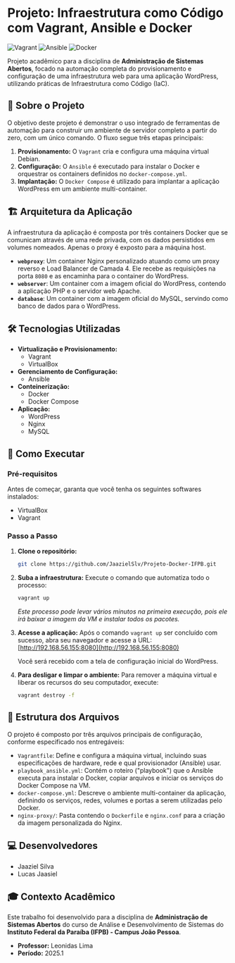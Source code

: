 # Projeto: Infraestrutura como Código com Vagrant, Ansible e Docker

![Vagrant](https://img.shields.io/badge/Vagrant-2.4.1-1868F2?style=for-the-badge&logo=vagrant)
![Ansible](https://img.shields.io/badge/Ansible-7.7-EE0000?style=for-the-badge&logo=ansible)
![Docker](https://img.shields.io/badge/Docker-24.0-2496ED?style=for-the-badge&logo=docker)

Projeto acadêmico para a disciplina de **Administração de Sistemas Abertos**, focado na automação completa do provisionamento e configuração de uma infraestrutura web para uma aplicação WordPress, utilizando práticas de Infraestrutura como Código (IaC).

## 📌 Sobre o Projeto

O objetivo deste projeto é demonstrar o uso integrado de ferramentas de automação para construir um ambiente de servidor completo a partir do zero, com um único comando. O fluxo segue três etapas principais:

1.  **Provisionamento:** O `Vagrant` cria e configura uma máquina virtual Debian.
2.  **Configuração:** O `Ansible` é executado para instalar o Docker e orquestrar os containers definidos no `docker-compose.yml`.
3.  **Implantação:** O `Docker Compose` é utilizado para implantar a aplicação WordPress em um ambiente multi-container.

## 🏗️ Arquitetura da Aplicação

A infraestrutura da aplicação é composta por três containers Docker que se comunicam através de uma rede privada, com os dados persistidos em volumes nomeados. Apenas o proxy é exposto para a máquina host.

-   **`webproxy`**: Um container Nginx personalizado atuando como um proxy reverso e Load Balancer de Camada 4. Ele recebe as requisições na porta `8080` e as encaminha para o container do WordPress.
-   **`webserver`**: Um container com a imagem oficial do WordPress, contendo a aplicação PHP e o servidor web Apache.
-   **`database`**: Um container com a imagem oficial do MySQL, servindo como banco de dados para o WordPress.

## 🛠️ Tecnologias Utilizadas

- **Virtualização e Provisionamento:**
  - Vagrant
  - VirtualBox
- **Gerenciamento de Configuração:**
  - Ansible
- **Conteinerização:**
  - Docker
  - Docker Compose
- **Aplicação:**
  - WordPress
  - Nginx
  - MySQL

## 🚀 Como Executar

### Pré-requisitos

Antes de começar, garanta que você tenha os seguintes softwares instalados:
-   VirtualBox
-   Vagrant

### Passo a Passo

1.  **Clone o repositório:**
    ```bash
    git clone https://github.com/JaazielSlv/Projeto-Docker-IFPB.git
    ```

2.  **Suba a infraestrutura:**
    Execute o comando que automatiza todo o processo:
    ```bash
    vagrant up
    ```
    *Este processo pode levar vários minutos na primeira execução, pois ele irá baixar a imagem da VM e instalar todos os pacotes.*

3.  **Acesse a aplicação:**
    Após o comando `vagrant up` ser concluído com sucesso, abra seu navegador e acesse a URL:
    [http://192.168.56.155:8080](http://192.168.56.155:8080)

    Você será recebido com a tela de configuração inicial do WordPress.

4.  **Para desligar e limpar o ambiente:**
    Para remover a máquina virtual e liberar os recursos do seu computador, execute:
    ```bash
    vagrant destroy -f
    ```

## 📂 Estrutura dos Arquivos

O projeto é composto por três arquivos principais de configuração, conforme especificado nos entregáveis:

-   `Vagrantfile`: Define e configura a máquina virtual, incluindo suas especificações de hardware, rede e qual provisionador (Ansible) usar.
-   `playbook_ansible.yml`: Contém o roteiro ("playbook") que o Ansible executa para instalar o Docker, copiar arquivos e iniciar os serviços do Docker Compose na VM.
-   `docker-compose.yml`: Descreve o ambiente multi-container da aplicação, definindo os serviços, redes, volumes e portas a serem utilizadas pelo Docker.
-   `nginx-proxy/`: Pasta contendo o `Dockerfile` e `nginx.conf` para a criação da imagem personalizada do Nginx.

## 💻 Desenvolvedores

- Jaaziel Silva
- Lucas Jaasiel

## 🎓 Contexto Acadêmico

Este trabalho foi desenvolvido para a disciplina de **Administração de Sistemas Abertos** do curso de Análise e Desenvolvimento de Sistemas do **Instituto Federal da Paraíba (IFPB) - Campus João Pessoa**.

-   **Professor:** Leonidas Lima
-   **Período:** 2025.1
